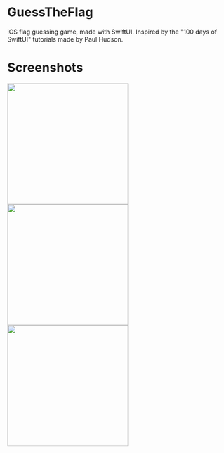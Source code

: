 # GuessTheFlag

iOS flag guessing game, made with SwiftUI. Inspired by the "100 days of SwiftUI" tutorials made by Paul Hudson.

# Screenshots

<img src="https://i.imgur.com/c0CQTsB.png" width=275><img src="https://i.imgur.com/qx9PZo8.png" width=275><img src="https://i.imgur.com/VBChA3X.png" width=275>
